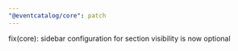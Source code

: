 ```yaml
---
"@eventcatalog/core": patch
---
```


fix(core): sidebar configuration for section visibility is now optional
